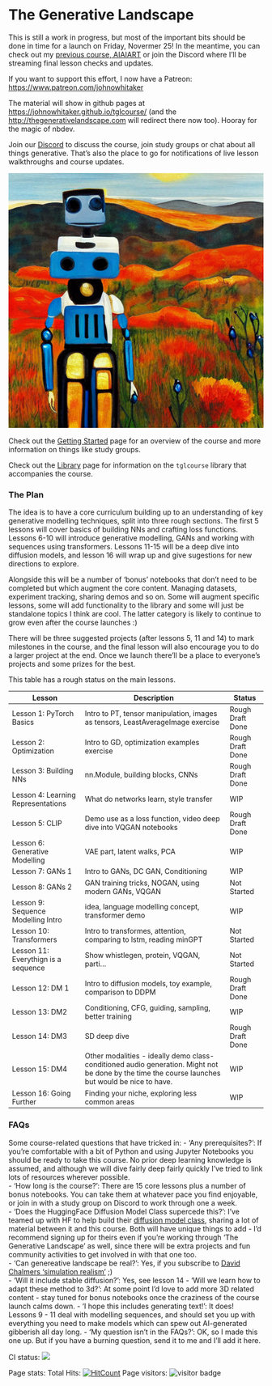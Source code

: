 The Generative Landscape
================

<!-- WARNING: THIS FILE WAS AUTOGENERATED! DO NOT EDIT! -->

This is still a work in progress, but most of the important bits should
be done in time for a launch on Friday, Novermer 25! In the meantime,
you can check out my [previous course,
AIAIART](https://github.com/johnowhitaker/aiaiart) or join the Discord
where I’ll be streaming final lesson checks and updates. <br>

If you want to support this effort, I now have a Patreon:
<https://www.patreon.com/johnowhitaker> <br>

The material will show in github pages at
<https://johnowhitaker.github.io/tglcourse/> (and the
http://thegenerativelandscape.com will redirect there now too). Hooray
for the magic of nbdev. <br>

Join our [Discord](https://discord.gg/vSjhr8xb4g) to discuss the course,
join study groups or chat about all things generative. That’s also the
place to go for notifications of live lesson walkthroughs and course
updates.

![](index_files/figure-gfm/cell-2-output-1.png)

Check out the [Getting Started](./00_Getting_Started.ipynb) page for an
overview of the course and more information on things like study
groups.<br>

Check out the
[Library](https://johnowhitaker.github.io/tglcourse/library.html) page
for information on the `tglcourse` library that accompanies the course.

### The Plan

The idea is to have a core curriculum building up to an understanding of
key generative modelling techniques, split into three rough sections.
The first 5 lessons will cover basics of building NNs and crafting loss
functions. Lessons 6-10 will introduce generative modelling, GANs and
working with sequences using transformers. Lessons 11-15 will be a deep
dive into diffusion models, and lesson 16 will wrap up and give
sugestions for new directions to explore.

Alongside this will be a number of ‘bonus’ notebooks that don’t need to
be completed but which augment the core content. Managing datasets,
experiment tracking, sharing demos and so on. Some will augment specific
lessons, some will add functionality to the library and some will just
be standalone topics I think are cool. The latter category is likely to
continue to grow even after the course launches :)

There will be three suggested projects (after lessons 5, 11 and 14) to
mark milestones in the course, and the final lesson will also encourage
you to do a larger project at the end. Once we launch there’ll be a
place to everyone’s projects and some prizes for the best.

This table has a rough status on the main lessons.

| Lesson                              | Description                                                                                                                                      | Status           |
|-------------------------------------|--------------------------------------------------------------------------------------------------------------------------------------------------|------------------|
| Lesson 1: PyTorch Basics            | Intro to PT, tensor manipulation, images as tensors, LeastAverageImage exercise                                                                  | Rough Draft Done |
| Lesson 2: Optimization              | Intro to GD, optimization examples exercise                                                                                                      | Rough Draft Done |
| Lesson 3: Building NNs              | nn.Module, building blocks, CNNs                                                                                                                 | Rough Draft Done |
| Lesson 4: Learning Representations  | What do networks learn, style transfer                                                                                                           | WIP              |
| Lesson 5: CLIP                      | Demo use as a loss function, video deep dive into VQGAN notebooks                                                                                | Rough Draft Done |
| Lesson 6: Generative Modelling      | VAE part, latent walks, PCA                                                                                                                      | WIP              |
| Lesson 7: GANs 1                    | Intro to GANs, DC GAN, Conditioning                                                                                                              | WIP              |
| Lesson 8: GANs 2                    | GAN training tricks, NOGAN, using modern GANs, VQGAN                                                                                             | Not Started      |
| Lesson 9: Sequence Modelling Intro  | idea, language modelling concept, transformer demo                                                                                               | WIP              |
| Lesson 10: Transformers             | Intro to transformes, attention, comparing to lstm, reading minGPT                                                                               | Not Started      |
| Lesson 11: Everythign is a sequence | Show whistlegen, protein, VQGAN, parti…                                                                                                          | Not Started      |
| Lesson 12: DM 1                     | Intro to diffusion models, toy example, comparison to DDPM                                                                                       | Rough Draft Done |
| Lesson 13: DM2                      | Conditioning, CFG, guiding, sampling, better training                                                                                            | WIP              |
| Lesson 14: DM3                      | SD deep dive                                                                                                                                     | Rough Draft Done |
| Lesson 15: DM4                      | Other modalities - ideally demo class-conditioned audio generation. Might not be done by the time the course launches but would be nice to have. | WIP              |
| Lesson 16: Going Further            | Finding your niche, exploring less common areas                                                                                                  | WIP              |

### FAQs

Some course-related questions that have tricked in: - ‘Any
prerequisites?’: If you’re comfortable with a bit of Python and using
Jupyter Notebooks you should be ready to take this course. No prior deep
learning knowledge is assumed, and although we will dive fairly deep
fairly quickly I’ve tried to link lots of resources wherever possible.
<br> - ‘How long is the course?’: There are 15 core lessons plus a
number of bonus notebooks. You can take them at whatever pace you find
enjoyable, or join in with a study group on Discord to work through one
a week.<br> - ‘Does the HuggingFace Diffusion Model Class supercede
this?’: I’ve teamed up with HF to help build their [diffusion model
class](https://github.com/huggingface/diffusion-models-class), sharing a
lot of material between it and this course. Both will have unique things
to add - I’d recommend signing up for theirs even if you’re working
through ‘The Generative Landscape’ as well, since there will be extra
projects and fun community activities to get involved in with that one
too. <br> - ‘Can genereative landscape be real?’: Yes, if you subscribe
to [David Chalmers ‘simulation
realism’](https://www.thephilosopher1923.org/post/taking-simulation-seriously)
;)<br> - ‘Will it include stable diffusion?’: Yes, see lesson 14 - ‘Will
we learn how to adapt these method to 3d?’: At some point I’d love to
add more 3D related content - stay tuned for bonus notebooks once the
craziness of the course launch calms down. - ‘I hope this includes
generating text!’: It does! Lessons 9 - 11 deal with modelling
sequences, and should set you up with everything you need to make models
which can spew out AI-generated gibberish all day long. - ‘My question
isn’t in the FAQs?’: OK, so I made this one up. But if you have a
burning question, send it to me and I’ll add it here.

CI status:
[![](https://github.com/johnowhitaker/tglcourse/actions/workflows/test.yaml/badge.svg)](https://github.com/johnowhitaker/tglcourse/actions/workflows/test.yaml)

Page stats: Total Hits:
[![HitCount](https://hits.dwyl.com/johnowhitaker/tglcourse.svg?style=flat-square&show=unique)](http://hits.dwyl.com/johnowhitaker/tglcourse)
Page visitors: ![visitor
badge](https://page-views.glitch.me/badge?page_id=tglcourse.index)
